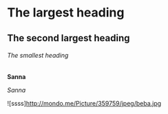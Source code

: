 # The largest heading
## The second largest heading
###### The smallest heading

**Sanna**

*Sanna*



![ssss]<http://mondo.me/Picture/359759/jpeg/beba.jpg>
